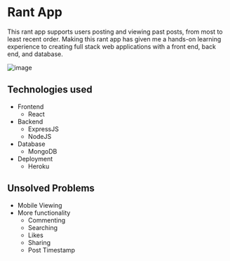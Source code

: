 # Rant App

This rant app supports users posting and viewing past posts, from most to least recent order. Making this rant app has given me a hands-on learning experience to creating full stack web applications with a front end, back end, and database. 

![image](https://user-images.githubusercontent.com/80232795/133005114-805e03ae-170f-4a23-82bd-0e037b9bb0e9.png)

## Technologies used
- Frontend
  - React
- Backend
  - ExpressJS
  - NodeJS
- Database
  - MongoDB
- Deployment
  - Heroku

## Unsolved Problems
- Mobile Viewing 
- More functionality 
  - Commenting
  - Searching 
  - Likes
  - Sharing 
  - Post Timestamp
